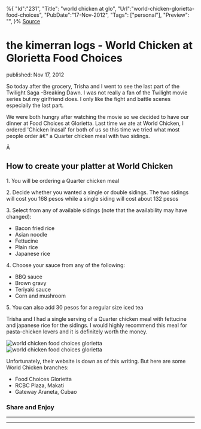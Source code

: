 ﻿%{
    "Id":"231",
    "Title": "world chicken at glo",
    "Url":"world-chicken-glorietta-food-choices",
    "PubDate":"17-Nov-2012",
    "Tags": ["personal"],
    "Preview": "",
}%
[Source](http://markhughneri.com/blog/514/world-chicken-glorietta-food-choices/ "Permalink to the kimerran logs - World Chicken at Glorietta Food Choices")

# the kimerran logs - World Chicken at Glorietta Food Choices

published: Nov 17, 2012

So today after the grocery, Trisha and I went to see the last part of the Twilight Saga -Breaking Dawn. I was not really a fan of the Twilight movie series but my girlfriend does. I only like the fight and battle scenes especially the last part.

We were both hungry after watching the movie so we decided to have our dinner at Food Choices at Glorietta. Last time we ate at World Chicken, I ordered 'Chicken Inasal' for both of us so this time we tried what most people order â€“ a Quarter chicken meal with two sidings.

Â 

## How to create your platter at World Chicken

1\. You will be ordering a Quarter chicken meal

2\. Decide whether you wanted a single or double sidings. The two sidings will cost you 168 pesos while a single siding will cost about 132 pesos

3\. Select from any of available sidings (note that the availability may have changed):

* Bacon fried rice
* Asian noodle
* Fettucine
* Plain rice
* Japanese rice

4\. Choose your sauce from any of the following:

* BBQ sauce
* Brown gravy
* Teriyaki sauce
* Corn and mushroom

5\. You can also add 30 pesos for a regular size iced tea

Trisha and I had a single serving of a Quarter chicken meal with fettucine and japanese rice for the sidings. I would highly recommend this meal for pasta-chicken lovers and it is definitely worth the money.

![world chicken food choices glorietta][1]![world chicken food choices glorietta][2]

Unfortunately, their website is down as of this writing. But here are some World Chicken branches:

* Food Choices Glorietta
* RCBC Plaza, Makati
* Gateway Araneta, Cubao

### Share and Enjoy

* * *

* * *

[1]: http://markhughneri.com/blog/assets/loading.gif "world chicken food choices glorietta"
[2]: http://www.sisigbytes.com/food/wp-content/uploads/sites/2/2012/11/world-chicken-food-choices-glorietta.jpg "world chicken food choices glorietta"
